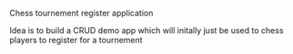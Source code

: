 Chess tournement register application

Idea is to build a CRUD demo app which will initally just be used to chess players to register for a tournement 

